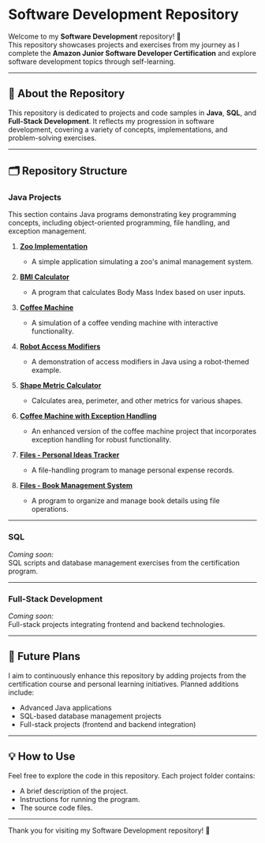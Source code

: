 # Software Development Repository  

Welcome to my **Software Development** repository! 🎉  
This repository showcases projects and exercises from my journey as I complete the **Amazon Junior Software Developer Certification** and explore software development topics through self-learning.

---

## 🚀 About the Repository  

This repository is dedicated to projects and code samples in **Java**, **SQL**, and **Full-Stack Development**. It reflects my progression in software development, covering a variety of concepts, implementations, and problem-solving exercises.

---

## 🗂️ Repository Structure  

### **Java Projects**  
This section contains Java programs demonstrating key programming concepts, including object-oriented programming, file handling, and exception management.  

1. [**Zoo Implementation**](https://github.com/VinodAnbalagan/Software-Development-/tree/8164fcd000ba028d6c9b44df9ba532826b4bf4ad/Zoo)  
   - A simple application simulating a zoo's animal management system.  

2. [**BMI Calculator**](https://github.com/VinodAnbalagan/Software-Development-/tree/efc535792848f6d42e2bd99c97ccaf8ec3db17f0/BMI%20Calculator)
   - A program that calculates Body Mass Index based on user inputs.  

3. [**Coffee Machine**](https://github.com/VinodAnbalagan/Software-Development-/tree/3315132a975c924e8541bb3c294dcd09f73d0a93/Coffee%20Machine)
   - A simulation of a coffee vending machine with interactive functionality.  

4. [**Robot Access Modifiers**](https://github.com/VinodAnbalagan/Software-Development-/tree/3315132a975c924e8541bb3c294dcd09f73d0a93/Robot_Access%20Modifiers) 
   - A demonstration of access modifiers in Java using a robot-themed example.  

5. [**Shape Metric Calculator**](https://github.com/VinodAnbalagan/Software-Development-/tree/3315132a975c924e8541bb3c294dcd09f73d0a93/ShapeMetricCalculaor)
   - Calculates area, perimeter, and other metrics for various shapes.  

6. [**Coffee Machine with Exception Handling**](https://github.com/VinodAnbalagan/Software-Development-/tree/3315132a975c924e8541bb3c294dcd09f73d0a93/Coffee%20Machine%20Handling%20Exceptions)
   - An enhanced version of the coffee machine project that incorporates exception handling for robust functionality.  

7. [**Files - Personal Ideas Tracker**](https://github.com/VinodAnbalagan/Software-Development-/tree/d45d6022526a866bb76fc53df8321142ec95bc14/Files%20-%20Personal%20Ideas%20Tracker) 
   - A file-handling program to manage personal expense records.  

8. [**Files - Book Management System**](https://github.com/VinodAnbalagan/Software-Development-/tree/d45d6022526a866bb76fc53df8321142ec95bc14/Files%20-%20Book%20Management%20System)  
   - A program to organize and manage book details using file operations.  

---

### **SQL**  
*Coming soon:*  
SQL scripts and database management exercises from the certification program.

---

### **Full-Stack Development**  
*Coming soon:*  
Full-stack projects integrating frontend and backend technologies.

---

## 🌟 Future Plans  

I aim to continuously enhance this repository by adding projects from the certification course and personal learning initiatives. Planned additions include:  
- Advanced Java applications  
- SQL-based database management projects  
- Full-stack projects (frontend and backend integration)  

---

## 💡 How to Use  

Feel free to explore the code in this repository. Each project folder contains:  
- A brief description of the project.  
- Instructions for running the program.  
- The source code files.  

---

Thank you for visiting my Software Development repository! 🚀
